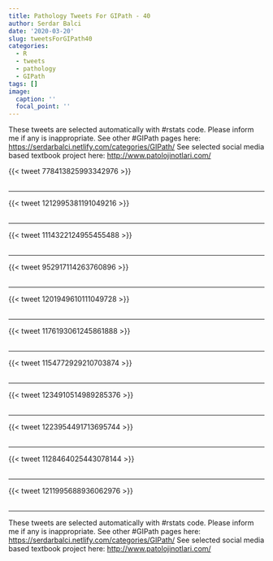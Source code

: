 ```yaml
---
title: Pathology Tweets For GIPath - 40
author: Serdar Balci
date: '2020-03-20'
slug: tweetsForGIPath40
categories:
  - R
  - tweets
  - pathology
  - GIPath
tags: []
image:
  caption: ''
  focal_point: ''
---
```



These tweets are selected automatically with #rstats code. Please inform me if any is inappropriate.
See other #GIPath pages here: https://serdarbalci.netlify.com/categories/GIPath/ 
See selected social media based textbook project here: http://www.patolojinotlari.com/

{{< tweet 778413825993342976 >}}
<br>
<br>
<hr>
{{< tweet 1212995381191049216 >}}
<br>
<br>
<hr>
{{< tweet 1114322124955455488 >}}
<br>
<br>
<hr>
{{< tweet 952917114263760896 >}}
<br>
<br>
<hr>
{{< tweet 1201949610111049728 >}}
<br>
<br>
<hr>
{{< tweet 1176193061245861888 >}}
<br>
<br>
<hr>
{{< tweet 1154772929210703874 >}}
<br>
<br>
<hr>
{{< tweet 1234910514989285376 >}}
<br>
<br>
<hr>
{{< tweet 1223954491713695744 >}}
<br>
<br>
<hr>
{{< tweet 1128464025443078144 >}}
<br>
<br>
<hr>
{{< tweet 1211995688936062976 >}}
<br>
<br>
<hr>


These tweets are selected automatically with #rstats code. Please inform me if any is inappropriate.
See other #GIPath pages here: https://serdarbalci.netlify.com/categories/GIPath/ 
See selected social media based textbook project here: http://www.patolojinotlari.com/

